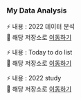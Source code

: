 ### My Data Analysis
⚡ 내용 : 2022 데이터 분석 <br>
🌱 해당 저장소로 [이동하기](https://github.com/pinkocto/MyDataAnalysis_2022)

⚡ 내용 : Today to do list <br>
🌱 해당 저장소로 [이동하기](https://github.com/pinkocto/Today_TodoList)

⚡ 내용 : 2022 study <br>
🌱 해당 저장소로 [이동하기](https://pinkocto.github.io/BP2022/)
